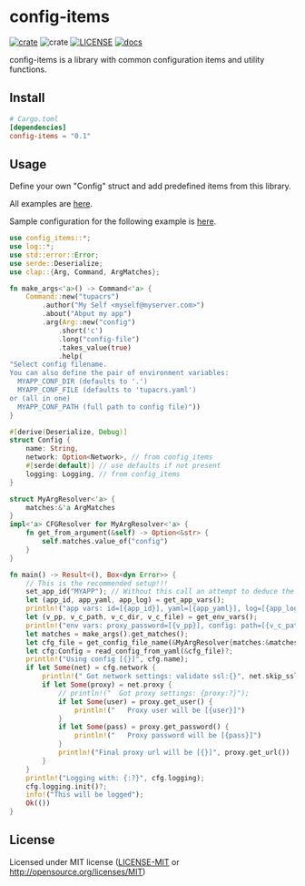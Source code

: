# config-items
  [![crate](https://img.shields.io/crates/v/config-items.svg)](https://crates.io/crates/config-items)
  ![crate](https://img.shields.io/crates/d/config-items)
  [![LICENSE](https://img.shields.io/crates/l/config-items.svg)](https://github.com/diegoefe/config-items/blob/main/LICENSE)
  [![docs](https://docs.rs/config-items/badge.svg)](https://docs.rs/config-items)

config-items is a library with common configuration items and utility functions.

## Install

```toml
# Cargo.toml
[dependencies]
config-items = "0.1"
```

## Usage
Define your own "Config" struct and add predefined items from this library.

All examples are [here](https://github.com/diegoefe/config-items/tree/main/examples).

Sample configuration for the following example is [here](examples/myapp.yaml).

```rust
use config_items::*;
use log::*;
use std::error::Error;
use serde::Deserialize;
use clap::{Arg, Command, ArgMatches};

fn make_args<'a>() -> Command<'a> {
    Command::new("tupacrs")
        .author("My Self <myself@myserver.com>")
        .about("Abput my app")
        .arg(Arg::new("config")
            .short('c')
            .long("config-file")
            .takes_value(true)
            .help(
"Select config filename.
You can also define the pair of environment variables:
  MYAPP_CONF_DIR (defaults to '.')
  MYAPP_CONF_FILE (defaults to 'tupacrs.yaml')
or (all in one)
  MYAPP_CONF_PATH (full path to config file)"))
}

#[derive(Deserialize, Debug)]
struct Config {
    name: String,
    network: Option<Network>, // from config_items
    #[serde(default)] // use defaults if not present
    logging: Logging, // from config_items
}

struct MyArgResolver<'a> {
    matches:&'a ArgMatches
}
impl<'a> CFGResolver for MyArgResolver<'a> {
    fn get_from_argument(&self) -> Option<&str> {
        self.matches.value_of("config")
    }
}

fn main() -> Result<(), Box<dyn Error>> {
    // This is the recommended setup!!!
    set_app_id("MYAPP"); // Without this call an attempt to deduce the id from the current executable name will be made
    let (app_id, app_yaml, app_log) = get_app_vars();
    println!("app vars: id=[{app_id}], yaml=[{app_yaml}], log=[{app_log}]");
    let (v_pp, v_c_path, v_c_dir, v_c_file) = get_env_vars();
    println!("env vars: proxy_password=[{v_pp}], config: path=[{v_c_path}], path=[{v_c_dir}], path=[{v_c_file}]");
    let matches = make_args().get_matches();
    let cfg_file = get_config_file_name(&MyArgResolver{matches:&matches});
    let cfg:Config = read_config_from_yaml(&cfg_file)?;
    println!("Using config [{}]", cfg.name);
    if let Some(net) = cfg.network {
        println!(" Got network settings: validate ssl:{}", net.skip_ssl_validation());
        if let Some(proxy) = net.proxy {
            // println!("  Got proxy settings: {proxy:?}");
            if let Some(user) = proxy.get_user() {
                println!("   Proxy user will be [{user}]")
            }
            if let Some(pass) = proxy.get_password() {
                println!("   Proxy password will be [{pass}]")
            }
            println!("Final proxy url will be [{}]", proxy.get_url())
        }
    }
    println!("Logging with: {:?}", cfg.logging);
    cfg.logging.init()?;
    info!("This will be logged");
    Ok(())
}

```


## License

Licensed under MIT license ([LICENSE-MIT](LICENSE) or <http://opensource.org/licenses/MIT>)


